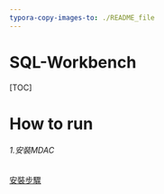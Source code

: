 ```yaml
---
typora-copy-images-to: ./README_file
---
```


# SQL-Workbench

[TOC]



# How to run

###### 1.安裝MDAC

[安裝步驟](https://github.com/AI-Foundry-Face-Recognition-Project/sql-workbench/blob/main/README/MDAC.md)

